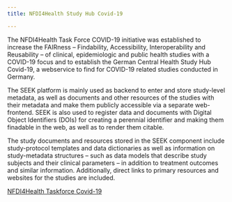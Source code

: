 ```yaml
---
title: NFDI4Health Study Hub Covid-19

---
```


The NFDI4Health Task Force COVID-19 initiative was established to increase the FAIRness – Findability, Accessibility, Interoperability and Reusability – of clinical, epidemiologic and public health studies with a COVID-19 focus and to establish the German Central Health Study Hub Covid-19, a webservice to find for COVID-19 related studies conducted in Germany. 

The SEEK platform is mainly used as backend to enter and store study-level metadata, as well as documents and other resources of the studies with their metadata and make them publicly accessible via a separate web-frontend. SEEK is also used to register data and documents with Digital Object Identifiers (DOIs) for creating a perennial identifier and making them finadable in the web, as well as to render them citable.

The study documents and resources stored in the SEEK component include study-protocol templates and data dictionaries as well as information on study-metadata structures – such as data models that describe study subjects and their clinical parameters – in addition to treatment outcomes and similar information. Additionally, direct links to primary resources and websites for the studies are included.

[NFDI4Health Taskforce Covid-19](https://www.nfdi4health.de/en/task-force-covid-19.html)
